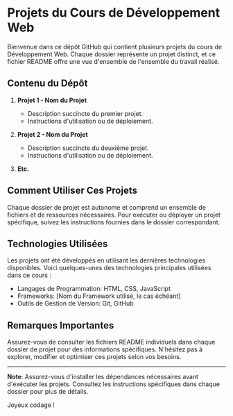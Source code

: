 # Projets du Cours de Développement Web

Bienvenue dans ce dépôt GitHub qui contient plusieurs projets du cours de Développement Web. Chaque dossier représente un projet distinct, et ce fichier README offre une vue d'ensemble de l'ensemble du travail réalisé.

## Contenu du Dépôt

1. **Projet 1 - Nom du Projet**

   - Description succincte du premier projet.
   - Instructions d'utilisation ou de déploiement.

2. **Projet 2 - Nom du Projet**

   - Description succincte du deuxième projet.
   - Instructions d'utilisation ou de déploiement.

3. **Etc.**

## Comment Utiliser Ces Projets

Chaque dossier de projet est autonome et comprend un ensemble de fichiers et de ressources nécessaires. Pour exécuter ou déployer un projet spécifique, suivez les instructions fournies dans le dossier correspondant.

## Technologies Utilisées

Les projets ont été développés en utilisant les dernières technologies disponibles. Voici quelques-unes des technologies principales utilisées dans ce cours :

- Langages de Programmation: HTML, CSS, JavaScript
- Frameworks: [Nom du Framework utilisé, le cas échéant]
- Outils de Gestion de Version: Git, GitHub

## Remarques Importantes

Assurez-vous de consulter les fichiers README individuels dans chaque dossier de projet pour des informations spécifiques. N'hésitez pas à explorer, modifier et optimiser ces projets selon vos besoins.

---

**Note**: Assurez-vous d'installer les dépendances nécessaires avant d'exécuter les projets. Consultez les instructions spécifiques dans chaque dossier pour plus de détails.

Joyeux codage !
